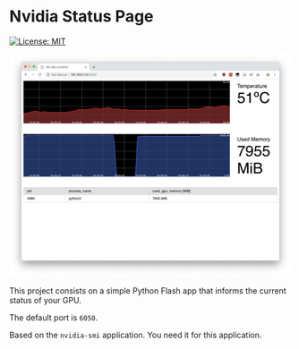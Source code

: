# Nvidia Status Page

[![License: MIT](https://img.shields.io/badge/License-MIT-yellow.svg)](https://opensource.org/licenses/MIT)

![Screenshot](screenshot.png "Screenshot")

This project consists on a simple Python Flash app that informs the current status of your GPU.

The default port is `6050`.

Based on the `nvidia-smi` application. You need it for this application.
